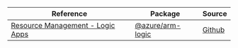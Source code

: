 | Reference | Package | Source |
|---|---|---|
|[Resource Management - Logic Apps](arm-logic-readme.md)|[@azure/arm-logic](https://www.npmjs.com/package/@azure/arm-logic)|[Github](https://github.com/Azure/azure-sdk-for-js/blob/main/sdk/logic/arm-logic)|
